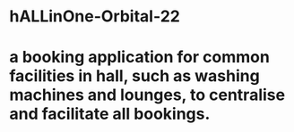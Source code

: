 # hALLinOne-Orbital-22

# a booking application for common facilities in hall, such as washing machines and lounges, to centralise and facilitate all bookings.
